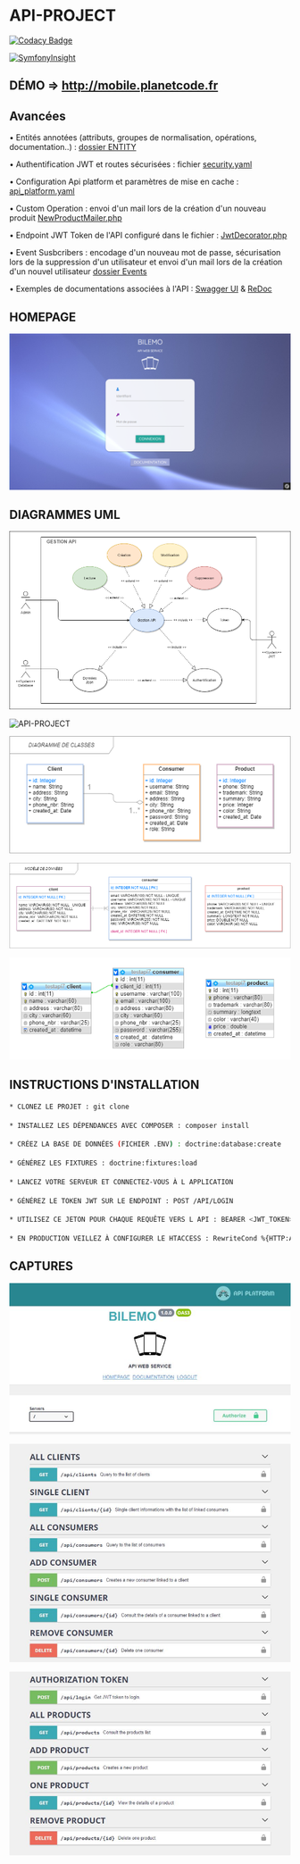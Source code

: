 # API-PROJECT

[![Codacy Badge](https://app.codacy.com/project/badge/Grade/2dc074a9d3154e6a935e2365711a1b61)](https://www.codacy.com/gh/JEND-CODES/API-PROJECT/dashboard?utm_source=github.com&amp;utm_medium=referral&amp;utm_content=JEND-CODES/API-PROJECT&amp;utm_campaign=Badge_Grade)

[![SymfonyInsight](https://insight.symfony.com/projects/e987388d-6340-4e8c-aea9-b082f74aa4e9/big.svg)](https://insight.symfony.com/projects/e987388d-6340-4e8c-aea9-b082f74aa4e9)

## DÉMO => http://mobile.planetcode.fr

## Avancées

• Entités annotées (attributs, groupes de normalisation, opérations, documentation..) : [dossier ENTITY](https://github.com/JEND-CODES/API-PROJECT/tree/main/src/Entity)

• Authentification JWT et routes sécurisées : fichier [security.yaml](https://github.com/JEND-CODES/API-PROJECT/blob/main/config/packages/security.yaml)

• Configuration Api platform et paramètres de mise en cache : [api_platform.yaml](https://github.com/JEND-CODES/API-PROJECT/blob/main/config/packages/api_platform.yaml)

• Custom Operation : envoi d'un mail lors de la création d'un nouveau produit [NewProductMailer.php](https://github.com/JEND-CODES/API-PROJECT/tree/main/src/Controller)

• Endpoint JWT Token de l'API configuré dans le fichier : [JwtDecorator.php](https://github.com/JEND-CODES/API-PROJECT/blob/main/src/OpenApi/JwtDecorator.php)

• Event Susbcribers : encodage d'un nouveau mot de passe, sécurisation lors de la suppression d'un utilisateur et envoi d'un mail lors de la création d'un nouvel utilisateur [dossier Events](https://github.com/JEND-CODES/API-PROJECT/tree/main/src/Events)

• Exemples de documentations associées à l'API : [Swagger UI](http://mobile.planetcode.fr/swagger/index.html) & [ReDoc](http://mobile.planetcode.fr/api/docs?ui=re_doc)

## HOMEPAGE

![API-PROJECT](https://raw.githubusercontent.com/JEND-CODES/API-PROJECT/main/public/images/CapchaApiProject.png)

## DIAGRAMMES UML

![API-PROJECT](https://raw.githubusercontent.com/JEND-CODES/API-PROJECT/main/diagrammes/Cas_Gestion_Api_P7_V2.png)

![API-PROJECT](https://raw.githubusercontent.com/JEND-CODES/API-PROJECT/main/diagrammes/S%C3%A9quence_Authentification_P7_V4.png)

![API-PROJECT](https://raw.githubusercontent.com/JEND-CODES/API-PROJECT/main/diagrammes/Diagramme_de_Classes_P7_V3.png)

![API-PROJECT](https://raw.githubusercontent.com/JEND-CODES/API-PROJECT/main/diagrammes/Mod%C3%A8le_de_donn%C3%A9es_P7_V3.png)

![API-PROJECT](https://raw.githubusercontent.com/JEND-CODES/API-PROJECT/main/diagrammes/Concepteur_BDD_Bilemo_v3.png)

## INSTRUCTIONS D'INSTALLATION
``` bash
* CLONEZ LE PROJET : git clone

* INSTALLEZ LES DÉPENDANCES AVEC COMPOSER : composer install

* CRÉEZ LA BASE DE DONNÉES (FICHIER .ENV) : doctrine:database:create

* GÉNÉREZ LES FIXTURES : doctrine:fixtures:load

* LANCEZ VOTRE SERVEUR ET CONNECTEZ-VOUS À L APPLICATION

* GÉNÉREZ LE TOKEN JWT SUR LE ENDPOINT : POST /API/LOGIN

* UTILISEZ CE JETON POUR CHAQUE REQUÊTE VERS L API : BEARER <JWT_TOKEN>

* EN PRODUCTION VEILLEZ À CONFIGURER LE HTACCESS : RewriteCond %{HTTP:Authorization} ^(.*)
```

## CAPTURES

![API-PROJECT](https://raw.githubusercontent.com/JEND-CODES/API-PROJECT/main/public/captures/capture_api_0.JPG)

![API-PROJECT](https://raw.githubusercontent.com/JEND-CODES/API-PROJECT/main/public/captures/capture_api_1.JPG)

![API-PROJECT](https://raw.githubusercontent.com/JEND-CODES/API-PROJECT/main/public/captures/capture_api_2.JPG)